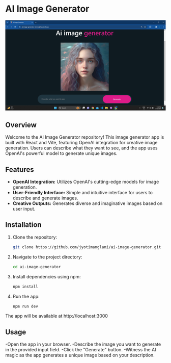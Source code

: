 # AI Image Generator

![AI Image Generator](./screenshot/ai-home.png)

## Overview

Welcome to the AI Image Generator repository! This image generator app is built with React and Vite, featuring OpenAI integration for creative image generation. Users can describe what they want to see, and the app uses OpenAI's powerful model to generate unique images.

## Features

- **OpenAI Integration:** Utilizes OpenAI's cutting-edge models for image generation.
- **User-Friendly Interface:** Simple and intuitive interface for users to describe and generate images.
- **Creative Outputs:** Generates diverse and imaginative images based on user input.

## Installation

1. Clone the repository:

   ```bash
   git clone https://github.com/jyotimanglani/ai-image-generator.git

2. Navigate to the project directory:

    ```bash
    cd ai-image-generator

3. Install dependencies using npm:

   ```bash
   npm install

4. Run the app:

   ```bash
   npm run dev

  The app will be available at http://localhost:3000

## Usage

-Open the app in your browser.
-Describe the image you want to generate in the provided input field.
-Click the "Generate" button.
-Witness the AI magic as the app generates a unique image based on your description.
